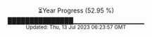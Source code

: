 <p align="center">
⏳Year Progress (52.95 %) <br>
███████████████▁▁▁▁▁▁▁▁▁▁▁▁▁▁▁ <br>
<sub>Updated: Thu, 13 Jul 2023 06:23:57 GMT</sub>
</p>

